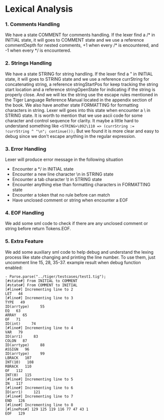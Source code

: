 # Lexical Analysis
### 1. Comments Handling
We have a state COMMENT for comments handling. If the lexer find a /* in INITIAL state, it will goes to COMMENT state and we use a reference commentDepth for nested comments, +1 when every /* is encountered, and -1 when every */ is encountered.
### 2. Strings Handling
We have a state STRING for string handling. If the lexer find a " in INITIAL state, it will goes to STRING state and we use a reference currString for concatenating string, a reference stringStartPos for keep tracking the string start location and a reference stringOpenState for indicating if the string is properly close. And we will lex the string use the escape rules mentioned in the Tiger Language Reference Manual located in the appendix section of the book.
We also have another state FORMATTING for formatting characters in string. Lexer will goes into this state when encounter a \ in STRING state.
It is worth to mention that we use ascii code for some character and control sequence for clarity. It maybe a little hard to understand something like 
`<STRING>\092\110 => (currString := !currString ^ "\n"; continue());`
But we found it is more clear and easy to debug since we don't escape anything in the regular expression.
### 3. Error Handling
Lexer will produce error message in the following situation
* Encounter a */ in INITIAL state
* Encounter a new line character \n in STRING state
* Encounter a tab character \t in STRING state
* Encounter anything else than formatting characters in FORMATTING state
* Encounter a token that no rule before can match
* Have unclosed comment or string when encounter a EOF
### 4. EOF Handling
We add some sml code to check if there are any unclosed comment or string before return Tokens.EOF.
### 5. Extra Feature
We add some auxiliary sml code to help debug and understand the lexing process like state changing and printing the line number.
To use them, just uncomment line 15, 28, 35-37.
example result when debug function enabled:
```
- Parse.parse("../tiger/testcases/test1.tig");
[#state#] From INITIAL to COMMENT
[#state#] From COMMENT to INITIAL
[#line#] Incrementing line to 2
LET   44
[#line#] Incrementing line to 3
TYPE   49
ID(arrtype)     55
EQ   63
ARRAY   65
OF   71
ID(int)     74
[#line#] Incrementing line to 4
VAR   79
ID(arr1)     83
COLON   87
ID(arrtype)     88
ASSIGN   96
ID(arrtype)     99
LBRACK   107
INT(10)   108
RBRACK   110
OF   112
INT(0)   115
[#line#] Incrementing line to 5
IN   117
[#line#] Incrementing line to 6
ID(arr1)     121
[#line#] Incrementing line to 7
END   126
[#line#] Incrementing line to 8
[#linePos#] 129 125 119 116 77 47 43 1
EOF   129
```

